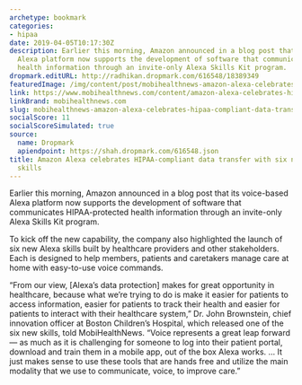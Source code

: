 ```yaml
---
archetype: bookmark
categories:
- hipaa
date: 2019-04-05T10:17:30Z
description: Earlier this morning, Amazon announced in a blog post that its voice-based
  Alexa platform now supports the development of software that communicates HIPAA-protected
  health information through an invite-only Alexa Skills Kit program.
dropmark.editURL: http://radhikan.dropmark.com/616548/18389349
featuredImage: /img/content/post/mobihealthnews-amazon-alexa-celebrates-hipaa-compliant-data-transfer-with-six-new-healthcare-skills.jpg
link: https://www.mobihealthnews.com/content/amazon-alexa-celebrates-hipaa-compliant-data-transfer-six-new-healthcare-skills
linkBrand: mobihealthnews.com
slug: mobihealthnews-amazon-alexa-celebrates-hipaa-compliant-data-transfer-with-six-new-healthcare-skills
socialScore: 11
socialScoreSimulated: true
source:
  name: Dropmark
  apiendpoint: https://shah.dropmark.com/616548.json
title: Amazon Alexa celebrates HIPAA-compliant data transfer with six new healthcare
  skills
---
```

Earlier this morning, Amazon announced in a blog post that its voice-based Alexa platform now supports the development of software that communicates HIPAA-protected health information through an invite-only Alexa Skills Kit program.

To kick off the new capability, the company also highlighted the launch of six new Alexa skills built by healthcare providers and other stakeholders. Each is designed to help members, patients and caretakers manage care at home with easy-to-use voice commands.

“From our view, [Alexa’s data protection] makes for great opportunity in healthcare, because what we’re trying to do is make it easier for patients to access information, easier for patients to track their health and easier for patients to interact with their healthcare system,” Dr. John Brownstein, chief innovation officer at Boston Children’s Hospital, which released one of the six new skills, told MobiHealthNews. “Voice represents a great leap forward — as much as it is challenging for someone to log into their patient portal, download and train them in a mobile app, out of the box Alexa works. … It just makes sense to use these tools that are hands free and utilize the main modality that we use to communicate, voice, to improve care.”

